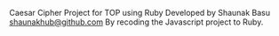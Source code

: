 Caesar Cipher Project for TOP using Ruby
Developed by Shaunak Basu shaunakhub@github.com
By recoding the Javascript project to Ruby.